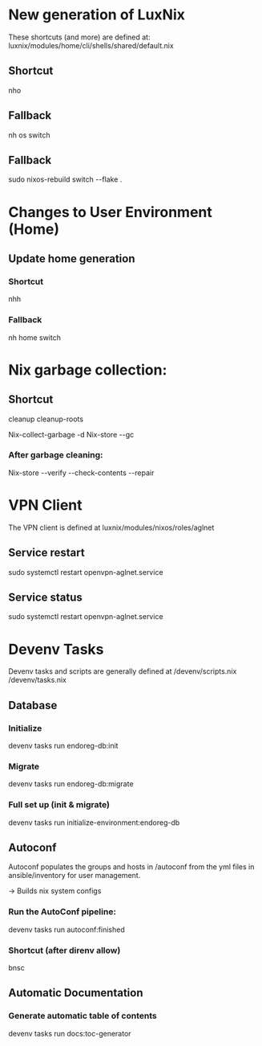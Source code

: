 # New generation of LuxNix

These shortcuts (and more) are defined at:
luxnix/modules/home/cli/shells/shared/default.nix

## Shortcut

nho

## Fallback

nh os switch

## Fallback
sudo nixos-rebuild switch --flake .

# Changes to User Environment (Home)

## Update home generation

### Shortcut

nhh

### Fallback

nh home switch

# Nix garbage collection:

## Shortcut

cleanup
cleanup-roots

Nix-collect-garbage -d
Nix-store --gc

### After garbage cleaning:
Nix-store --verify --check-contents --repair

# VPN Client

The VPN client is defined at
luxnix/modules/nixos/roles/aglnet

## Service restart

sudo systemctl restart openvpn-aglnet.service

## Service status

sudo systemctl restart openvpn-aglnet.service

# Devenv Tasks

Devenv tasks and scripts are generally defined at 
/devenv/scripts.nix
/devenv/tasks.nix

## Database

### Initialize

devenv tasks run endoreg-db:init

### Migrate

devenv tasks run endoreg-db:migrate

### Full set up (init & migrate)

devenv tasks run initialize-environment:endoreg-db


## Autoconf

Autoconf populates the groups and hosts in /autoconf from the yml files in ansible/inventory for user management.

-> Builds nix system configs

### Run the AutoConf pipeline:

devenv tasks run autoconf:finished

### Shortcut (after direnv allow)

bnsc

## Automatic Documentation

### Generate automatic table of contents

devenv tasks run docs:toc-generator
